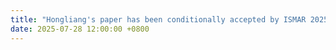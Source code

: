 ```yaml
---
title: "Hongliang's paper has been conditionally accepted by ISMAR 2025"
date: 2025-07-28 12:00:00 +0800
---
```

